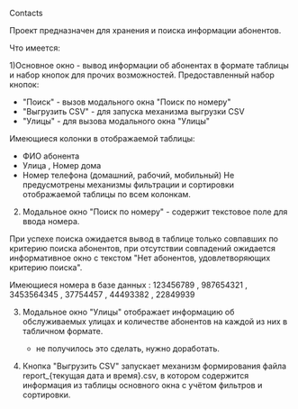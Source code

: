   Contacts
  
Проект предназначен для хранения и поиска информации абонентов.

  Что имеется:

1)Основное окно - вывод информации об абонентах в формате таблицы и набор кнопок для прочих возможностей. 
Предоставленный набор кнопок:

- "Поиск" - вызов модального окна "Поиск по номеру" 
- "Выгрузить CSV" - для запуска механизма выгрузки CSV 
- "Улицы" - для вызова модального окна "Улицы"
  
Имеющиеся колонки в отображаемой таблицы:

- ФИО абонента 
- Улица , Номер дома 
- Номер телефона (домашний, рабочий, мобильный)
Не предусмотрены механизмы фильтрации и сортировки отображаемой таблицы по всем колонкам.

2) Модальное окно "Поиск по номеру" - содержит текстовое поле для ввода номера.
   
При успехе поиска ожидается вывод в таблице только совпавших по критерию поиска абонентов, 
при отсутствии совпадений ожидается информативное окно с текстом "Нет абонентов, удовлетворяющих критерию поиска".

Имеющиеся номера в базе данных : 123456789 , 987654321 ,  3453564345 , 37754457 , 44493382 , 22849939

3) Модальное окно "Улицы" отображает информацию об обслуживаемых улицах и количестве абонентов на каждой из них в табличном формате.
   - не получилось это сделать, нужно доработать.
     
4) Кнопка "Выгрузить CSV" запускает механизм формирования файла report_{текущая дата и время}.csv, в котором содержится информация из таблицы основного окна с учётом фильтров и сортировки.
